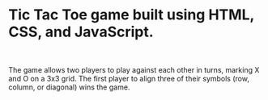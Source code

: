 <h1>Tic Tac Toe game built using HTML, CSS, and JavaScript.</h1>
<br>
<p>The game allows two players to play against each other in turns, marking X and O on a 3x3 grid.
The first player to align three of their symbols (row, column, or diagonal) wins the game.</p>
